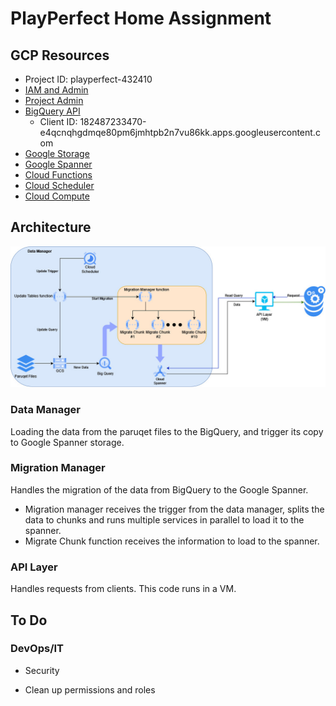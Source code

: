 # PlayPerfect Home Assignment
## GCP Resources
- Project ID: playperfect-432410
- [IAM and Admin](https://console.cloud.google.com/iam-admin/iam?referrer=search&hl=en&project=playperfect-432410)
- [Project Admin](https://console.cloud.google.com/welcome/new?project=playperfect-432410&hl=en)
- [BigQuery API](https://console.cloud.google.com/apis/api/bigquery.googleapis.com/metrics?hl=en&project=playperfect-432410)
  - Client ID: 182487233470-e4qcnqhgdmqe80pm6jmhtpb2n7vu86kk.apps.googleusercontent.com
- [Google Storage](https://console.cloud.google.com/storage/browser/game-events-bucket?hl=en&project=playperfect-432410)
- [Google Spanner](https://console.cloud.google.com/spanner/instances?authuser=1&project=playperfect-432410)
- [Cloud Functions](https://console.cloud.google.com/functions/list?referrer=search&hl=en&project=playperfect-432410)
- [Cloud Scheduler](https://console.cloud.google.com/cloudscheduler?referrer=search&hl=en&project=playperfect-432410)
- [Cloud Compute](https://console.cloud.google.com/compute/instances?authuser=1&project=playperfect-432410)

## Architecture
![Solution Architecture](./playperfect-architecture-pipeline.jpg)

### Data Manager
Loading the data from the paruqet files to the BigQuery, and trigger its copy to Google Spanner storage.

### Migration Manager
Handles the migration of the data from BigQuery to the Google Spanner.
* Migration manager receives the trigger from the data manager, splits the data to chunks and runs multiple services in parallel to load it to the spanner.
* Migrate Chunk function receives the information to load to the spanner.

### API Layer
Handles requests from clients.
This code runs in a VM.

## To Do
### DevOps/IT
* Security
- Clean up permissions and roles
